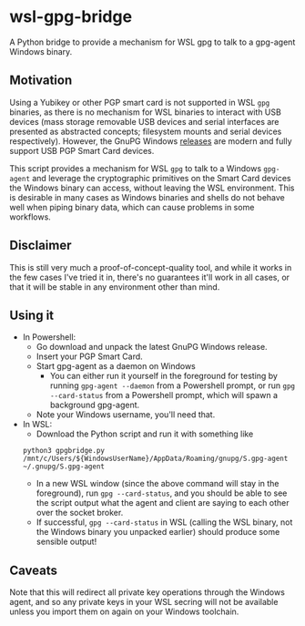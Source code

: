 # wsl-gpg-bridge

A Python bridge to provide a mechanism for WSL gpg to talk to a gpg-agent Windows binary.

## Motivation

Using a Yubikey or other PGP smart card is not supported in WSL `gpg` binaries, as there is no mechanism for WSL binaries to interact with USB devices (mass storage removable USB devices and serial interfaces are presented as abstracted concepts; filesystem mounts and serial devices respectively). However, the GnuPG Windows [releases](https://www.gnupg.org/download/index.html) are modern and fully support USB PGP Smart Card devices.

This script provides a mechanism for WSL `gpg` to talk to a Windows `gpg-agent` and leverage the cryptographic primitives on the Smart Card devices the Windows binary can access, without leaving the WSL environment. This is desirable in many cases as Windows binaries and shells do not behave well when piping binary data, which can cause problems in some workflows.

## Disclaimer

This is still very much a proof-of-concept-quality tool, and while it works in the few cases I've tried it in, there's no guarantees it'll work in all cases, or that it will be stable in any environment other than mind.

## Using it

- In Powershell:
  - Go download and unpack the latest GnuPG Windows release.
  - Insert your PGP Smart Card.
  - Start gpg-agent as a daemon on Windows
    - You can either run it yourself in the foreground for testing by running `gpg-agent --daemon` from a Powershell prompt, or run `gpg --card-status` from a Powershell prompt, which will spawn a background gpg-agent.
  - Note your Windows username, you'll need that.
- In WSL:
  - Download the Python script and run it with something like
  ```
  python3 gpgbridge.py /mnt/c/Users/${WindowsUserName}/AppData/Roaming/gnupg/S.gpg-agent ~/.gnupg/S.gpg-agent
  ```
  - In a new WSL window (since the above command will stay in the foreground), run `gpg --card-status`, and you should be able to see the script output what the agent and client are saying to each other over the socket broker.
  - If successful, `gpg --card-status` in WSL (calling the WSL binary, not the Windows binary you unpacked earlier) should produce some sensible output!

## Caveats

Note that this will redirect all private key operations through the Windows agent, and so any private keys in your WSL secring will not be available unless you import them on again on your Windows toolchain.
